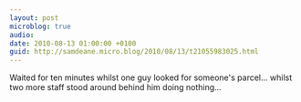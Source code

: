 ```yaml
---
layout: post
microblog: true
audio: 
date: 2010-08-13 01:00:00 +0100
guid: http://samdeane.micro.blog/2010/08/13/t21055983025.html
---
```

Waited for ten minutes whilst one guy looked for someone's parcel... whilst two more staff stood around behind him doing nothing...

